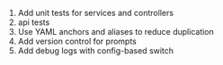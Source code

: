 1. Add unit tests for services and controllers
2. api tests
6. Use YAML anchors and aliases to reduce duplication
7. Add version control for prompts
8. Add debug logs with config-based switch
